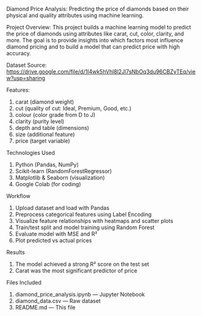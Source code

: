 Diamond Price Analysis: Predicting the price of diamonds based on their physical and quality attributes using machine learning.

Project Overview: This project builds a machine learning model to predict the price of diamonds using attributes like carat, cut, color, clarity, and more. The goal is to provide insights into which factors most influence diamond pricing and to build a model that can predict price with high accuracy.

Dataset Source: https://drive.google.com/file/d/1I4wk5hVhl8l2Jl7sNbOq3du96CBZyTEq/view?usp=sharing

Features:
1. carat (diamond weight)
2. cut (quality of cut: Ideal, Premium, Good, etc.)
3. colour (color grade from D to J)
4. clarity (purity level)
5. depth and table (dimensions)
6. size (additional feature)
7. price (target variable)

Technologies Used
1. Python (Pandas, NumPy)
2. Scikit-learn (RandomForestRegressor)
3. Matplotlib & Seaborn (visualization)
4. Google Colab (for coding)

Workflow
1. Upload dataset and load with Pandas
2. Preprocess categorical features using Label Encoding
3. Visualize feature relationships with heatmaps and scatter plots
4. Train/test split and model training using Random Forest
5. Evaluate model with MSE and R²
6. Plot predicted vs actual prices

Results
1. The model achieved a strong R² score on the test set
2. Carat was the most significant predictor of price

Files Included
1. diamond_price_analysis.ipynb — Jupyter Notebook
2. diamond_data.csv — Raw dataset
3. README.md — This file
